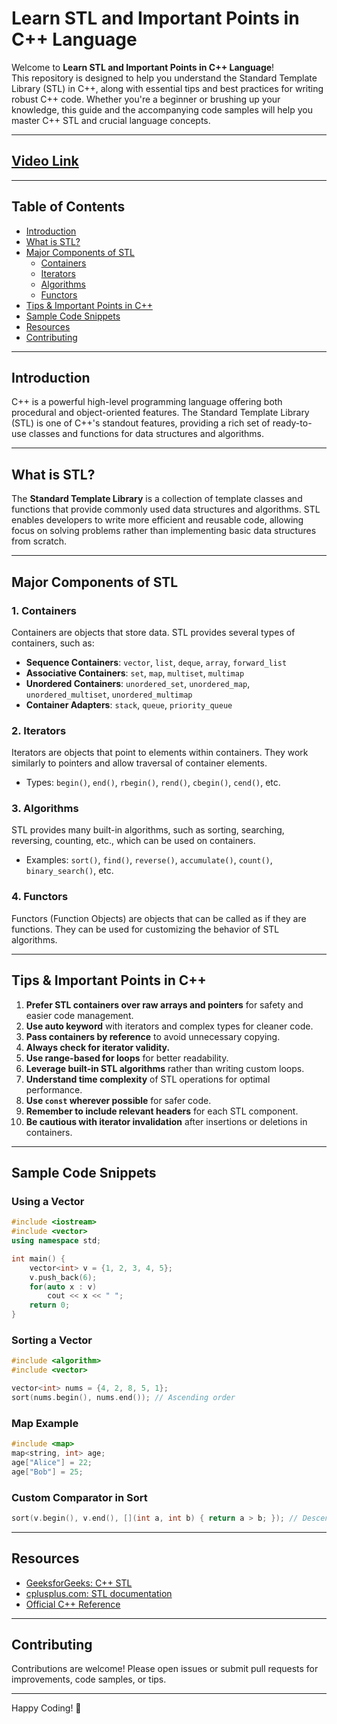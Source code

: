 # Learn STL and Important Points in C++ Language

Welcome to **Learn STL and Important Points in C++ Language**!  
This repository is designed to help you understand the Standard Template Library (STL) in C++, along with essential tips and best practices for writing robust C++ code. Whether you're a beginner or brushing up your knowledge, this guide and the accompanying code samples will help you master C++ STL and crucial language concepts.

---
## [Video Link](https://www.youtube.com/watch?v=RRVYpIET_RU&ab_channel=takeUforward)

---
## Table of Contents

- [Introduction](#introduction)
- [What is STL?](#what-is-stl)
- [Major Components of STL](#major-components-of-stl)
  - [Containers](#1-containers)
  - [Iterators](#2-iterators)
  - [Algorithms](#3-algorithms)
  - [Functors](#4-functors)
- [Tips & Important Points in C++](#tips--important-points-in-c)
- [Sample Code Snippets](#sample-code-snippets)
- [Resources](#resources)
- [Contributing](#contributing)

---

## Introduction

C++ is a powerful high-level programming language offering both procedural and object-oriented features. The Standard Template Library (STL) is one of C++'s standout features, providing a rich set of ready-to-use classes and functions for data structures and algorithms.

---

## What is STL?

The **Standard Template Library** is a collection of template classes and functions that provide commonly used data structures and algorithms. STL enables developers to write more efficient and reusable code, allowing focus on solving problems rather than implementing basic data structures from scratch.

---

## Major Components of STL

### 1. Containers

Containers are objects that store data. STL provides several types of containers, such as:

- **Sequence Containers**: `vector`, `list`, `deque`, `array`, `forward_list`
- **Associative Containers**: `set`, `map`, `multiset`, `multimap`
- **Unordered Containers**: `unordered_set`, `unordered_map`, `unordered_multiset`, `unordered_multimap`
- **Container Adapters**: `stack`, `queue`, `priority_queue`

### 2. Iterators

Iterators are objects that point to elements within containers. They work similarly to pointers and allow traversal of container elements.

- Types: `begin()`, `end()`, `rbegin()`, `rend()`, `cbegin()`, `cend()`, etc.

### 3. Algorithms

STL provides many built-in algorithms, such as sorting, searching, reversing, counting, etc., which can be used on containers.

- Examples: `sort()`, `find()`, `reverse()`, `accumulate()`, `count()`, `binary_search()`, etc.

### 4. Functors

Functors (Function Objects) are objects that can be called as if they are functions. They can be used for customizing the behavior of STL algorithms.

---

## Tips & Important Points in C++

1. **Prefer STL containers over raw arrays and pointers** for safety and easier code management.
2. **Use auto keyword** with iterators and complex types for cleaner code.
3. **Pass containers by reference** to avoid unnecessary copying.
4. **Always check for iterator validity.**
5. **Use range-based for loops** for better readability.
6. **Leverage built-in STL algorithms** rather than writing custom loops.
7. **Understand time complexity** of STL operations for optimal performance.
8. **Use `const` wherever possible** for safer code.
9. **Remember to include relevant headers** for each STL component.
10. **Be cautious with iterator invalidation** after insertions or deletions in containers.

---

## Sample Code Snippets

### Using a Vector

```cpp
#include <iostream>
#include <vector>
using namespace std;

int main() {
    vector<int> v = {1, 2, 3, 4, 5};
    v.push_back(6);
    for(auto x : v)
        cout << x << " ";
    return 0;
}
```

### Sorting a Vector

```cpp
#include <algorithm>
#include <vector>

vector<int> nums = {4, 2, 8, 5, 1};
sort(nums.begin(), nums.end()); // Ascending order
```

### Map Example

```cpp
#include <map>
map<string, int> age;
age["Alice"] = 22;
age["Bob"] = 25;
```

### Custom Comparator in Sort

```cpp
sort(v.begin(), v.end(), [](int a, int b) { return a > b; }); // Descending
```

---

## Resources

- [GeeksforGeeks: C++ STL](https://www.geeksforgeeks.org/the-c-standard-template-library-stl/)
- [cplusplus.com: STL documentation](http://www.cplusplus.com/reference/stl/)
- [Official C++ Reference](https://en.cppreference.com/w/)

---

## Contributing

Contributions are welcome! Please open issues or submit pull requests for improvements, code samples, or tips.

---

Happy Coding! 🚀
